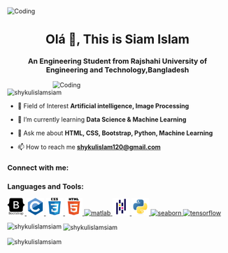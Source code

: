 <img align="center" alt="Coding" width="800" height="400" src="https://miro.medium.com/v2/resize:fit:1400/1*37ABKi4XeHkEWHxlF3LIog.gif">
<h1 align="center">Olá 👋, This is Siam Islam</h1>
<h3 align="center">An Engineering Student from Rajshahi University of Engineering and Technology,Bangladesh</h3>
<img align="right" alt="Coding" width="400" src="https://media2.giphy.com/media/qgQUggAC3Pfv687qPC/giphy.gif?cid=ecf05e470ogzv0wl1ahi5q2k5zy9p3q70wrtoq47x7e34m3n&rid=giphy.gif&ct=g">
<p align="left"> <img src="https://komarev.com/ghpvc/?username=shykulislamsiam&label=Profile%20views&color=0e75b6&style=flat" alt="shykulislamsiam" /> </p>

- 🔭 Field of Interest **Artificial intelligence, Image Processing**

- 🌱 I’m currently learning **Data Science & Machine Learning**

- 💬 Ask me about **HTML, CSS, Bootstrap, Python, Machine Learning**

- 📫 How to reach me **shykulislam120@gmail.com**

<h3 align="left">Connect with me:</h3>
<p align="left">
</p>

<h3 align="left">Languages and Tools:</h3>
<p align="left"> <a href="https://getbootstrap.com" target="_blank" rel="noreferrer"> <img src="https://raw.githubusercontent.com/devicons/devicon/master/icons/bootstrap/bootstrap-plain-wordmark.svg" alt="bootstrap" width="40" height="40"/> </a> <a href="https://www.cprogramming.com/" target="_blank" rel="noreferrer"> <img src="https://raw.githubusercontent.com/devicons/devicon/master/icons/c/c-original.svg" alt="c" width="40" height="40"/> </a> <a href="https://www.w3schools.com/css/" target="_blank" rel="noreferrer"> <img src="https://raw.githubusercontent.com/devicons/devicon/master/icons/css3/css3-original-wordmark.svg" alt="css3" width="40" height="40"/> </a> <a href="https://www.w3.org/html/" target="_blank" rel="noreferrer"> <img src="https://raw.githubusercontent.com/devicons/devicon/master/icons/html5/html5-original-wordmark.svg" alt="html5" width="40" height="40"/> </a> <a href="https://www.mathworks.com/" target="_blank" rel="noreferrer"> <img src="https://upload.wikimedia.org/wikipedia/commons/2/21/Matlab_Logo.png" alt="matlab" width="40" height="40"/> </a> <a href="https://pandas.pydata.org/" target="_blank" rel="noreferrer"> <img src="https://raw.githubusercontent.com/devicons/devicon/2ae2a900d2f041da66e950e4d48052658d850630/icons/pandas/pandas-original.svg" alt="pandas" width="40" height="40"/> </a> <a href="https://www.python.org" target="_blank" rel="noreferrer"> <img src="https://raw.githubusercontent.com/devicons/devicon/master/icons/python/python-original.svg" alt="python" width="40" height="40"/> </a> <a href="https://seaborn.pydata.org/" target="_blank" rel="noreferrer"> <img src="https://seaborn.pydata.org/_images/logo-mark-lightbg.svg" alt="seaborn" width="40" height="40"/> </a> <a href="https://www.tensorflow.org" target="_blank" rel="noreferrer"> <img src="https://www.vectorlogo.zone/logos/tensorflow/tensorflow-icon.svg" alt="tensorflow" width="40" height="40"/> </a> </p>

<p><img align="left" src="https://github-readme-stats.vercel.app/api/top-langs?username=shykulislamsiam&show_icons=true&locale=en&layout=compact" alt="shykulislamsiam" /></p>

<p>&nbsp;<img align="center" src="https://github-readme-stats.vercel.app/api?username=shykulislamsiam&show_icons=true&locale=en" alt="shykulislamsiam" /></p>

<p><img align="center" src="https://github-readme-streak-stats.herokuapp.com/?user=shykulislamsiam&" alt="shykulislamsiam" /></p>
